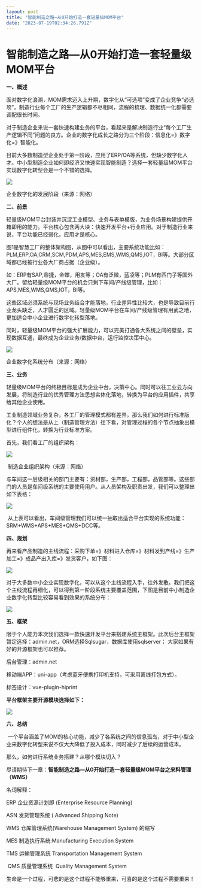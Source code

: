 ```yaml
---
layout: post
title: "智能制造之路—从0开始打造一套轻量级MOM平台"
date: "2023-07-19T02:34:26.791Z"
---
```

智能制造之路—从0开始打造一套轻量级MOM平台
=======================

**一、概述**

面对数字化浪潮，MOM需求迈入上升期，数字化从“可选项”变成了企业竞争“必选项”。制造行业每个工厂的生产逻辑都不尽相同，流程的梳理、数据统一化都需要调配很长时间。

对于制造企业来说一套快速构建业务的平台，看起来是解决制造行业“每个工厂生产逻辑不同”问题的良方。企业的数字化成长之路分为三个阶段：信息化=》数字化=》智能化。

目前大多数制造型企业处于第一阶段，应用了ERP/OA等系统，但缺少数字化人才。中小型制造企业如何即经济又快速实现智能制造？选择一套轻量级MOM平台实现数字化转型会是一个不错的选择。

![](https://img2023.cnblogs.com/blog/50694/202307/50694-20230703131035878-826570480.png)

企业数字化的发展阶段（来源：网络）

**二、前景**

轻量级MOM平台封装并沉淀工业模型、业务与表单模版，为业务场景构建提供开箱即用的能力。平台核心包含两大块：快速开发平台+行业应用。对于制造行业来说，平台功能已经弱化，应用才是核心。

图1是智慧工厂的整体架构图，从图中可以看出，主要系统功能比如：PLM,ERP,OA,CRM,SCM,PDM,APS,MES,EMS,WMS,QMS,IOT，BI等。大部分区域都已经被行业各大厂商占据（企业级）。

如：ERP有SAP,鼎捷，金蝶，用友等；OA有泛微，蓝凌等；PLM有西门子等国外大厂。留给轻量级MOM平台的机会只剩下车间/产线级管理，比如：APS,MES,WMS,QMS,IOT，BI等。

这些区域必须系统与现场业务结合才能落地，行业差异性比较大，也是导致目前行业龙头缺乏，人才匮乏的区域。轻量级MOM平台在车间/产线级管理有用武之地，更加适合中小企业进行数字化转型落地。

同时，轻量级MOM平台的强大扩展能力，可以完美打通各大系统之间的壁垒，实现数据互通，最终成为企业业务/数据中台，运行监控决策中心。

![](https://img2023.cnblogs.com/blog/50694/202307/50694-20230704110748810-1456431209.png)

企业数字化系统分布（来源：网络）

**三、业务**

轻量级MOM平台的终极目标是成为企业中台，决策中心。同时可以往工业云方向发展，将制造行业的优秀管理方法思想实体化落地，转换为平台的应用插件，共享给其他企业使用。

工业制造领域业务复杂，各工厂的管理模式都有差异，那么我们如何进行标准版化？个人的想法是从上（制造管理方法）往下看，对管理过程的各个节点抽象出模型进行组件化，转换为行业标准方案。

首先，我们看工厂的组织架构：

![](https://img2023.cnblogs.com/blog/50694/202307/50694-20230705100657029-6226834.png)

 制造企业组织架构（来源：网络）

与车间这一层级相关的部门主要有：资材部，生产部，工程部，品管部等。这些部门的人员是车间级系统的主要使用用户。从人员架构及职责出发，我们可以整理出如下表格：

![](https://img2023.cnblogs.com/blog/50694/202307/50694-20230707094511440-1468787480.png)

 从上表可以看出，车间级管理我们可以统一抽取出适合平台实现的系统功能：SRM+WMS+APS+MES+QMS+DCC等。

**四、规划**

再来看产品制造的主线流程：采购下单=》材料进入仓库=》材料发到产线=》生产加工=》成品产出入库=》发货客户，如下图：

![](https://img2023.cnblogs.com/blog/50694/202307/50694-20230717174409963-1541536482.png)

对于大多数中小企业实现数字化，可以从这个主线流程入手，往外发散。我们把这个主线流程再细化，可以得到第一阶段系统主要覆盖范围，下图是目前中小制造企业数字化转型比较容易看到效果的系统分布：

![](https://img2023.cnblogs.com/blog/50694/202307/50694-20230718181143206-1739844695.png)

**五、框架**

限于个人能力本次我们选择一款快速开发平台来搭建系统主框架。此次后台主框架暂定选择：admin.net，ORM选择Sqlsugar，数据库使用sqlserver； 大家如果有好的开源框架也可以推荐。

后台管理：admin.net

移动端APP：uni-app（考虑蓝牙便携打印机支持，可采用离线打包方式）。

标签设计：vue-plugin-hiprint

**平台框架主要开源模块选择如下：**

![](https://img2023.cnblogs.com/blog/50694/202307/50694-20230718194307657-395449931.png)

**六、总结**

 一个平台涵盖了MOM的核心功能，减少了各系统之间的信息孤岛，对于中小型企业来数字化转型来说不仅大大降低了投入成本，同时减少了后续的运营成本。

那么，如何进行系统业务搭建？从哪个模块切入？

尽请期待下一章：**智能制造之路—从0开始打造一套轻量级MOM平台之来料管理（WMS）**

名词解释：

ERP 企业资源计划即 (Enterprise Resource Planning)

ASN 发货管理系统 ( Advanced Shipping Note)  

WMS 仓库管理系统(Warehouse Management System) 的缩写

MES 制造执行系统:Manufacturing Execution System

TMS 运输管理系统 Transportation Management System

 QMS 质量管理系统  Quality Management System

生命是一个过程，可悲的是这个过程不能够重来，可喜的是这个过程不需要重来！